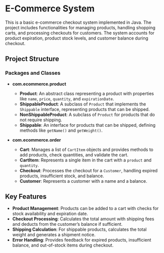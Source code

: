 # E-Commerce  System

This is a basic e-commerce checkout system implemented in Java. The project includes functionalities for managing products, handling shopping carts, and processing checkouts for customers. The system accounts for product expiration, product stock levels, and customer balance during checkout.

## Project Structure

### Packages and Classes

- **com.ecommerce.product**
  - **Product**: An abstract class representing a product with properties like `name`, `price`, `quantity`, and `expirationDate`.
  - **ShippableProduct**: A subclass of `Product` that implements the `Shippable` interface, representing products that can be shipped.
  - **NonShippableProduct**: A subclass of `Product` for products that do not require shipping.
  - **Shippable**: An interface for products that can be shipped, defining methods like `getName()` and `getWeight()`.

- **com.ecommerce.order**
  - **Cart**: Manages a list of `CartItem` objects and provides methods to add products, check quantities, and validate the cart.
  - **CartItem**: Represents a single item in the cart with a `product` and `quantity`.
  - **Checkout**: Processes the checkout for a `Customer`, handling expired products, insufficient stock, and balance.
  - **Customer**: Represents a customer with a name and a balance.

## Key Features

- **Product Management**: Products can be added to a cart with checks for stock availability and expiration date.
- **Checkout Processing**: Calculates the total amount with shipping fees and deducts from the customer’s balance if sufficient.
- **Shipping Calculation**: For shippable products, calculates the total weight and generates a shipment notice.
- **Error Handling**: Provides feedback for expired products, insufficient balance, and out-of-stock items during checkout.
